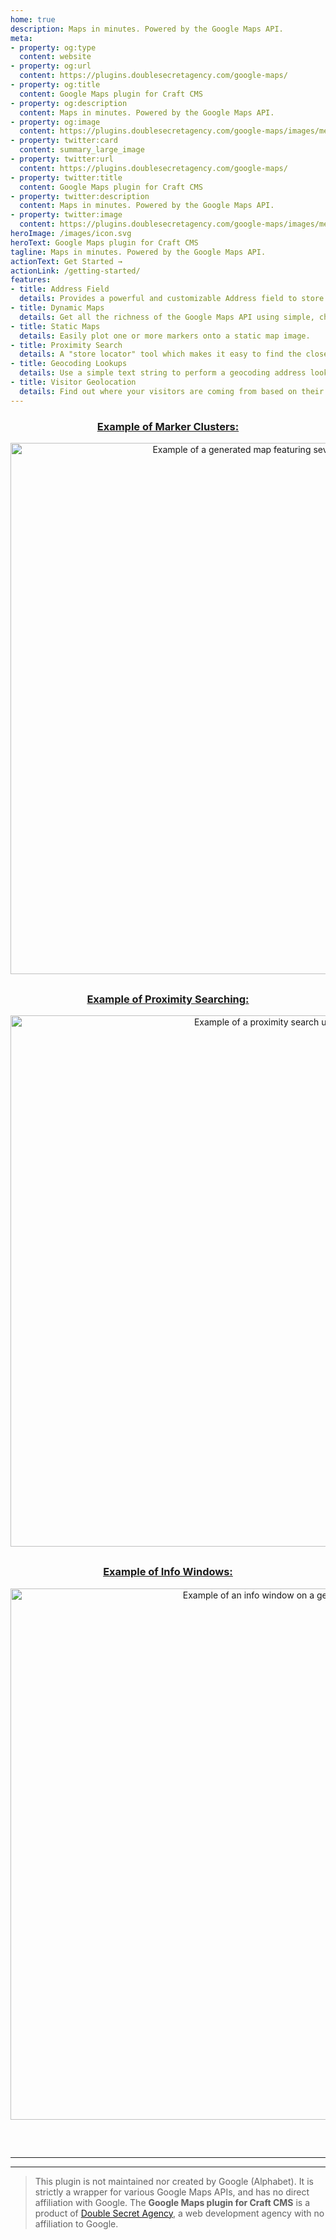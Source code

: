 ```yaml
---
home: true
description: Maps in minutes. Powered by the Google Maps API.
meta:
- property: og:type
  content: website
- property: og:url
  content: https://plugins.doublesecretagency.com/google-maps/
- property: og:title
  content: Google Maps plugin for Craft CMS
- property: og:description
  content: Maps in minutes. Powered by the Google Maps API.
- property: og:image
  content: https://plugins.doublesecretagency.com/google-maps/images/meta/google-maps.png
- property: twitter:card
  content: summary_large_image
- property: twitter:url
  content: https://plugins.doublesecretagency.com/google-maps/
- property: twitter:title
  content: Google Maps plugin for Craft CMS
- property: twitter:description
  content: Maps in minutes. Powered by the Google Maps API.
- property: twitter:image
  content: https://plugins.doublesecretagency.com/google-maps/images/meta/google-maps.png
heroImage: /images/icon.svg
heroText: Google Maps plugin for Craft CMS
tagline: Maps in minutes. Powered by the Google Maps API.
actionText: Get Started →
actionLink: /getting-started/
features:
- title: Address Field
  details: Provides a powerful and customizable Address field to store location data.
- title: Dynamic Maps
  details: Get all the richness of the Google Maps API using simple, chainable methods.
- title: Static Maps
  details: Easily plot one or more markers onto a static map image.
- title: Proximity Search
  details: A "store locator" tool which makes it easy to find the closest locations.
- title: Geocoding Lookups
  details: Use a simple text string to perform a geocoding address lookup.
- title: Visitor Geolocation
  details: Find out where your visitors are coming from based on their IP address.
---
```


<div align="center" style="margin-bottom:30px">
    <a href="/google-maps/dynamic-maps/clustering-markers">
        <h3 style="text-align:center">Example of Marker Clusters:</h3>
        <img class="dropshadow" :src="$withBase('/images/maps/clustering-markers.png')" alt="Example of a generated map featuring several marker clusters" width="850"/>
    </a>
</div>

<div align="center" style="margin-bottom:30px">
    <a href="/google-maps/proximity-search">
        <h3 style="text-align:center">Example of Proximity Searching:</h3>
        <img class="dropshadow" :src="$withBase('/images/guides/sprig.png')" alt="Example of a proximity search using Sprig" width="850"/>
    </a>
</div>

<div align="center" style="margin-bottom:60px">
    <a href="/google-maps/dynamic-maps/info-windows">
        <h3 style="text-align:center">Example of Info Windows:</h3>
        <img class="dropshadow" :src="$withBase('/images/maps/info-window.png')" alt="Example of an info window on a generated map" width="850"/>
    </a>
</div>

---
---

> This plugin is not maintained nor created by Google (Alphabet). It is strictly a wrapper for various Google Maps APIs, and has no direct affiliation with Google. The **Google Maps plugin for Craft CMS** is a product of [Double Secret Agency](https://www.doublesecretagency.com), a web development agency with no affiliation to Google.
